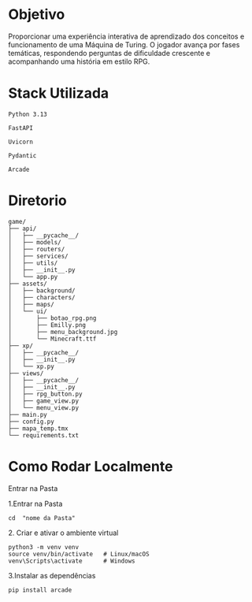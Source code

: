 ###
<h1>
  Objetivo
</h1>
<p>
  Proporcionar uma experiência interativa de aprendizado dos conceitos e funcionamento de uma Máquina de Turing. O jogador avança por fases temáticas, respondendo perguntas de dificuldade crescente e acompanhando uma história em estilo RPG.
</p>

###

###
<h1>
  Stack Utilizada
</h1>

```
Python 3.13

FastAPI

Uvicorn

Pydantic

Arcade

``` 

###

###

<h1> Diretorio </h1>

```
game/
├── api/
│   ├── __pycache__/
│   ├── models/
│   ├── routers/
│   ├── services/
│   ├── utils/
│   ├── __init__.py
│   └── app.py
├── assets/
│   ├── background/
│   ├── characters/
│   ├── maps/
│   └── ui/
│       ├── botao_rpg.png
│       ├── Emilly.png
│       ├── menu_background.jpg
│       └── Minecraft.ttf
├── xp/
│   ├── __pycache__/
│   ├── __init__.py
│   └── xp.py
├── views/
│   ├── __pycache__/
│   ├── __init__.py
│   ├── rpg_button.py
│   ├── game_view.py
│   └── menu_view.py
├── main.py
├── config.py
├── mapa_temp.tmx
└── requirements.txt

```

###
###
<h1>
  Como Rodar Localmente
</h1>



<p> Entrar na Pasta </p>

<p><span>1.</span>Entrar na Pasta</p>

```
cd  "nome da Pasta"
```

<p><span>2.</span> Criar e ativar o ambiente virtual</p>

```
python3 -m venv venv
source venv/bin/activate   # Linux/macOS
venv\Scripts\activate      # Windows
``` 

<p><span>3.</span>Instalar as dependências </p>

```
pip install arcade

```

### 
